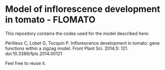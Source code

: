 # Model of inflorescence development in tomato - FLOMATO

This repository contains the codes used for the model described here:

Périlleux C, Lobet G, Tocquin P. Inflorescence development in tomato: gene functions within a zigzag model. Front Plant Sci. 2014;5: 121. doi:10.3389/fpls.2014.00121

Feel free to reuse it.
